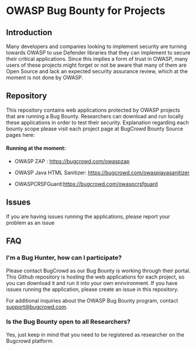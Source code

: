 # OWASP Bug Bounty for Projects

## Introduction
Many developers and companies looking to implement security are turning towards OWASP to use Defender libraries that they can implement to secure their critical applications. Since this implies a form of trust in OWASP, many users of these projects might forget or not be aware that many of them are Open Source and lack an expected security assurance review, which at the moment is not done by OWASP.

## Repository
This repository contains web applications protected by OWASP projects that are running a Bug Bounty.
Researchers can download and run locally these applications in order to test their security.
Explanation regarding each bounty scope please visit each project page at BugCrowd Bounty Source pages here:
#### Running at the moment:
* OWASP ZAP : https://bugcrowd.com/owaspzap

* OWASP Java HTML Sanitizer: https://bugcrowd.com/owaspjavasanitizer

* OWASPCRSFGuard:https://bugcrowd.com/owaspcrsfguard

## Issues
If you are having issues running the applications, please report your problem as an issue 

## FAQ

### I'm a Bug Hunter, how can I participate?
Please contact BugCrowd as our Bug Bounty is working through their portal.
This Github repository is hosting the web applications for each project, so you can download it and run it into your own ennvironment. If you have issues running the application, please create an issue in this repository.

For additional inquiries about the OWASP Bug Bounty program, contact support@bugcrowd.com.

### Is the Bug Bounty open to all Researchers?
Yes, just keep in mind that you need to be registered as researcher on the Bugcrowd platform.
